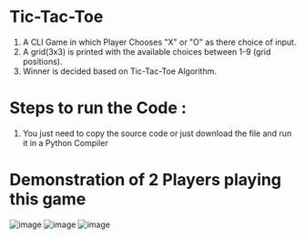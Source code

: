 # Tic-Tac-Toe
1. A CLI Game in which Player Chooses "X" or "O" as there choice of input.
2. A grid(3x3) is printed with the available choices between 1-9 (grid positions). 
3. Winner is decided based on Tic-Tac-Toe Algorithm.

# Steps to run the Code : 
1. You just need to copy the source code or just download the file and run it in a Python Compiler

# Demonstration of 2 Players playing this game
![image](https://user-images.githubusercontent.com/73697731/230306083-751ee319-5a48-425e-848b-cc5965cb7941.png)
![image](https://user-images.githubusercontent.com/73697731/230306132-c34a1ca9-1b7a-4f8c-a456-0d077a51f0a3.png)
![image](https://user-images.githubusercontent.com/73697731/230306185-955a8425-2124-489e-8509-761e403ccc91.png)

